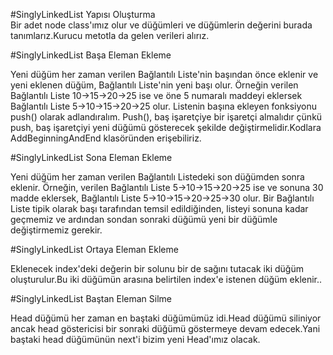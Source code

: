 ﻿#SinglyLinkedList Yapısı Oluşturma  
Bir adet node class'ımız olur ve düğümleri ve düğümlerin değerini burada tanımlarız.Kurucu metotla da gelen verileri alırız.

#SinglyLinkedList Başa Eleman Ekleme 

Yeni düğüm her zaman verilen Bağlantılı Liste'nin başından önce eklenir ve yeni eklenen düğüm, Bağlantılı Liste'nin yeni başı olur. Örneğin verilen Bağlantılı Liste 10->15->20->25 ise ve öne 5 numaralı maddeyi eklersek Bağlantılı Liste 5->10->15->20->25 olur. Listenin başına ekleyen fonksiyonu push() olarak adlandıralım. Push(), baş işaretçiye bir işaretçi almalıdır çünkü push, baş işaretçiyi yeni düğümü gösterecek şekilde değiştirmelidir.Kodlara AddBeginningAndEnd klasöründen erişebiliriz.

#SinglyLinkedList Sona Eleman Ekleme

Yeni düğüm her zaman verilen Bağlantılı Listedeki son düğümden sonra eklenir. Örneğin, verilen Bağlantılı Liste 5->10->15->20->25 ise ve sonuna 30 madde eklersek, Bağlantılı Liste 5->10->15->20->25->30 olur.
Bir Bağlantılı Liste tipik olarak başı tarafından temsil edildiğinden, listeyi sonuna kadar geçmemiz ve ardından sondan sonraki düğümü yeni bir düğümle değiştirmemiz gerekir.
 
#SinglyLinkedList Ortaya Eleman Ekleme

Eklenecek index'deki değerin bir solunu bir de sağını tutacak iki düğüm oluşturulur.Bu iki düğümün arasına belirtilen index'e istenen düğüm eklenir..

#SinglyLinkedList Baştan Eleman Silme

Head düğümü her zaman en baştaki düğümümüz idi.Head düğümü siliniyor ancak head göstericisi bir sonraki düğümü göstermeye devam edecek.Yani baştaki head düğümünün next'i bizim yeni Head'ımız olacak.

